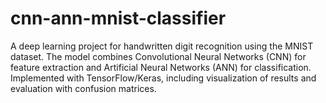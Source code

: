 # cnn-ann-mnist-classifier
A deep learning project for handwritten digit recognition using the MNIST dataset. The model combines Convolutional Neural Networks (CNN) for feature extraction and Artificial Neural Networks (ANN) for classification. Implemented with TensorFlow/Keras, including visualization of results and evaluation with confusion matrices.
